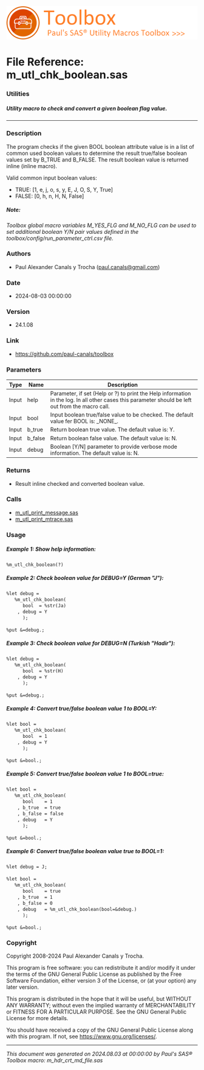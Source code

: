 ![../../misc/images/doc_header.png](../../misc/images/doc_header.png)
# 
# File Reference: m_utl_chk_boolean.sas

### Utilities

##### Utility macro to check and convert a given boolean flag value.

***

### Description
The program checks if the given BOOL boolean attribute value is in a list of common used boolean values to determine the result true/false boolean values set by B_TRUE and B_FALSE. The result boolean value is returned inline (inline macro).

 Valid common input boolean values:

- TRUE: [1, e, j, o, s, y, E, J, O, S, Y, True]
- FALSE: [0, h, n, H, N, False]



##### *Note:*
*Toolbox global macro variables M_YES_FLG and M_NO_FLG can be used to set additional boolean Y/N pair values defined in the toolbox/config/run_parameter_ctrl.csv file.*

### Authors
* Paul Alexander Canals y Trocha (paul.canals@gmail.com)

### Date
* 2024-08-03 00:00:00

### Version
* 24.1.08

### Link
* https://github.com/paul-canals/toolbox

### Parameters
| Type | Name | Description |
| ---- | ---- | ----------- |
| Input | help | Parameter, if set (Help or ?) to print the Help information in the log. In all other cases this parameter should be left out from the macro call. |
| Input | bool | Input boolean true/false value to be checked. The default value fer BOOL is: \_NONE\_. |
| Input | b_true | Return boolean true value. The default value is: Y. |
| Input | b_false | Return boolean false value. The default value is: N. |
| Input | debug | Boolean [Y/N] parameter to provide verbose mode information. The default value is: N. |

### Returns
* Result inline checked and converted boolean value.

### Calls
* [m_utl_print_message.sas](m_utl_print_message.md)
* [m_utl_print_mtrace.sas](m_utl_print_mtrace.md)

### Usage

##### Example 1: Show help information:
```sas
%m_utl_chk_boolean(?)
```

##### Example 2: Check boolean value for DEBUG=Y (German "J"):
```sas
%let debug =
   %m_utl_chk_boolean(
      bool  = %str(Ja)
    , debug = Y
      );

%put &=debug.;

```

##### Example 3: Check boolean value for DEBUG=N (Turkish "Hadir"):
```sas
%let debug =
   %m_utl_chk_boolean(
      bool  = %str(H)
    , debug = Y
      );

%put &=debug.;

```

##### Example 4: Convert true/false boolean value 1 to BOOL=Y:
```sas
%let bool =
   %m_utl_chk_boolean(
      bool  = 1
    , debug = Y
      );

%put &=bool.;

```

##### Example 5: Convert true/false boolean value 1 to BOOL=true:
```sas
%let bool =
   %m_utl_chk_boolean(
      bool    = 1
    , b_true  = true
    , b_false = false
    , debug   = Y
      );

%put &=bool.;

```

##### Example 6: Convert true/false boolean value true to BOOL=1:
```sas
%let debug = J;

%let bool =
   %m_utl_chk_boolean(
      bool    = true
    , b_true  = 1
    , b_false = 0
    , debug   = %m_utl_chk_boolean(bool=&debug.)
      );

%put &=bool.;

```

### Copyright
Copyright 2008-2024 Paul Alexander Canals y Trocha. 
 
This program is free software: you can redistribute it and/or modify 
it under the terms of the GNU General Public License as published by 
the Free Software Foundation, either version 3 of the License, or 
(at your option) any later version. 
 
This program is distributed in the hope that it will be useful, 
but WITHOUT ANY WARRANTY; without even the implied warranty of 
MERCHANTABILITY or FITNESS FOR A PARTICULAR PURPOSE. See the 
GNU General Public License for more details. 
 
You should have received a copy of the GNU General Public License 
along with this program. If not, see <https://www.gnu.org/licenses/>. 


***
*This document was generated on 2024.08.03 at 00:00:00 by Paul's SAS&reg; Toolbox macro: m_hdr_crt_md_file.sas*
